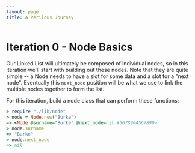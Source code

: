 ```yaml
---
layout: page
title: A Perilous Journey
---
```


# Iteration 0 - Node Basics

Our Linked List will ultimately be composed of individual nodes, so in this iteration we'll start with building out these nodes.
Note that they are quite simple -- a Node needs to have a slot for some data and a slot for a "next node". Eventually this
`next_node` position will be what we use to link the multiple nodes together to form the list.

For this iteration, build a node class that can perform these functions:

```ruby
> require "./lib/node"
> node = Node.new("Burke")
=> <Node @surname="Burke" @next_node=nil #5678904567890>
> node.surname
=> "Burke"
> node.next_node
=> nil
```
